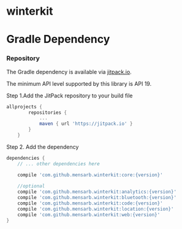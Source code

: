 # winterkit


# Gradle Dependency

### Repository
The Gradle dependency is available via [jitpack.io](https://jitpack.io/#mensarb/winterkit).

The minimum API level supported by this library is API 19.

Step 1.Add the JitPack repository to your build file
```gradle
allprojects {
		repositories {
			...
			maven { url 'https://jitpack.io' }
		}
	}
```
Step 2. Add the dependency
```gradle
dependencies {
	// ... other dependencies here

    compile 'com.github.mensarb.winterkit:core:{version}'
    
    //optional
    compile 'com.github.mensarb.winterkit:analytics:{version}'
    compile 'com.github.mensarb.winterkit:bluetooth:{version}'
    compile 'com.github.mensarb.winterkit:code:{version}'
    compile 'com.github.mensarb.winterkit:location:{version}'
    compile 'com.github.mensarb.winterkit:web:{version}'
}
```
